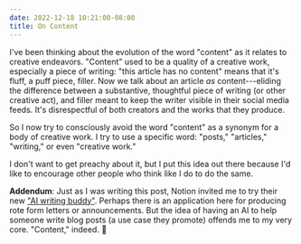 ```yaml
---
date: 2022-12-18 10:21:00-08:00
title: On Content
---
```


I've been thinking about the evolution of the word "content" as it relates to creative endeavors. "Content" used to be a quality of a creative work, especially a piece of writing: "this article has no content" means that it's fluff, a puff piece, filler. Now we talk about an article _as_ content---eliding the difference between a substantive, thoughtful piece of writing (or other creative act), and filler meant to keep the writer visible in their social media feeds. It's disrespectful of both creators and the works that they produce.

So I now try to consciously avoid the word "content" as a synonym for a body of creative work. I try to use a specific word: "posts," "articles," "writing," or even "creative work."

I don't want to get preachy about it, but I put this idea out there because I'd like to encourage other people who think like I do to do the same.

**Addendum**: Just as I was writing this post, Notion invited me to try their new ["AI writing buddy"](https://www.theverge.com/2022/11/16/23460904/notion-ai-notes-writing-machine-learning). Perhaps there is an application here for producing rote form letters or announcements. But the idea of having an AI to help someone write blog posts (a use case they promote) offends me to my very core. "Content," indeed.  📝
